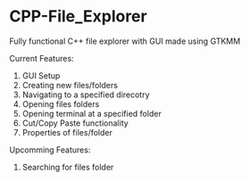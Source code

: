 # CPP-File_Explorer
Fully functional C++ file explorer with GUI made using GTKMM

Current Features:
  1) GUI Setup
  2) Creating new files/folders
  3) Navigating to a specified direcotry
  3) Opening files folders
  4) Opening terminal at a specified folder
  5) Cut/Copy Paste functionality
  6) Properties of files/folder
  
  Upcomming Features:
   1) Searching for files folder
    
    
